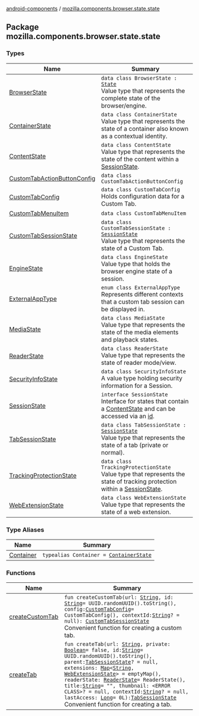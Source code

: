 [android-components](../index.md) / [mozilla.components.browser.state.state](./index.md)

## Package mozilla.components.browser.state.state

### Types

| Name | Summary |
|---|---|
| [BrowserState](-browser-state/index.md) | `data class BrowserState : `[`State`](../mozilla.components.lib.state/-state.md)<br>Value type that represents the complete state of the browser/engine. |
| [ContainerState](-container-state/index.md) | `data class ContainerState`<br>Value type that represents the state of a container also known as a contextual identity. |
| [ContentState](-content-state/index.md) | `data class ContentState`<br>Value type that represents the state of the content within a [SessionState](-session-state/index.md). |
| [CustomTabActionButtonConfig](-custom-tab-action-button-config/index.md) | `data class CustomTabActionButtonConfig` |
| [CustomTabConfig](-custom-tab-config/index.md) | `data class CustomTabConfig`<br>Holds configuration data for a Custom Tab. |
| [CustomTabMenuItem](-custom-tab-menu-item/index.md) | `data class CustomTabMenuItem` |
| [CustomTabSessionState](-custom-tab-session-state/index.md) | `data class CustomTabSessionState : `[`SessionState`](-session-state/index.md)<br>Value type that represents the state of a Custom Tab. |
| [EngineState](-engine-state/index.md) | `data class EngineState`<br>Value type that holds the browser engine state of a session. |
| [ExternalAppType](-external-app-type/index.md) | `enum class ExternalAppType`<br>Represents different contexts that a custom tab session can be displayed in. |
| [MediaState](-media-state/index.md) | `data class MediaState`<br>Value type that represents the state of the media elements and playback states. |
| [ReaderState](-reader-state/index.md) | `data class ReaderState`<br>Value type that represents the state of reader mode/view. |
| [SecurityInfoState](-security-info-state/index.md) | `data class SecurityInfoState`<br>A value type holding security information for a Session. |
| [SessionState](-session-state/index.md) | `interface SessionState`<br>Interface for states that contain a [ContentState](-content-state/index.md) and can be accessed via an [id](-session-state/id.md). |
| [TabSessionState](-tab-session-state/index.md) | `data class TabSessionState : `[`SessionState`](-session-state/index.md)<br>Value type that represents the state of a tab (private or normal). |
| [TrackingProtectionState](-tracking-protection-state/index.md) | `data class TrackingProtectionState`<br>Value type that represents the state of tracking protection within a [SessionState](-session-state/index.md). |
| [WebExtensionState](-web-extension-state/index.md) | `data class WebExtensionState`<br>Value type that represents the state of a web extension. |

### Type Aliases

| Name | Summary |
|---|---|
| [Container](-container.md) | `typealias Container = `[`ContainerState`](-container-state/index.md) |

### Functions

| Name | Summary |
|---|---|
| [createCustomTab](create-custom-tab.md) | `fun createCustomTab(url: `[`String`](https://kotlinlang.org/api/latest/jvm/stdlib/kotlin/-string/index.html)`, id: `[`String`](https://kotlinlang.org/api/latest/jvm/stdlib/kotlin/-string/index.html)` = UUID.randomUUID().toString(), config: `[`CustomTabConfig`](-custom-tab-config/index.md)` = CustomTabConfig(), contextId: `[`String`](https://kotlinlang.org/api/latest/jvm/stdlib/kotlin/-string/index.html)`? = null): `[`CustomTabSessionState`](-custom-tab-session-state/index.md)<br>Convenient function for creating a custom tab. |
| [createTab](create-tab.md) | `fun createTab(url: `[`String`](https://kotlinlang.org/api/latest/jvm/stdlib/kotlin/-string/index.html)`, private: `[`Boolean`](https://kotlinlang.org/api/latest/jvm/stdlib/kotlin/-boolean/index.html)` = false, id: `[`String`](https://kotlinlang.org/api/latest/jvm/stdlib/kotlin/-string/index.html)` = UUID.randomUUID().toString(), parent: `[`TabSessionState`](-tab-session-state/index.md)`? = null, extensions: `[`Map`](https://kotlinlang.org/api/latest/jvm/stdlib/kotlin.collections/-map/index.html)`<`[`String`](https://kotlinlang.org/api/latest/jvm/stdlib/kotlin/-string/index.html)`, `[`WebExtensionState`](-web-extension-state/index.md)`> = emptyMap(), readerState: `[`ReaderState`](-reader-state/index.md)` = ReaderState(), title: `[`String`](https://kotlinlang.org/api/latest/jvm/stdlib/kotlin/-string/index.html)` = "", thumbnail: <ERROR CLASS>? = null, contextId: `[`String`](https://kotlinlang.org/api/latest/jvm/stdlib/kotlin/-string/index.html)`? = null, lastAccess: `[`Long`](https://kotlinlang.org/api/latest/jvm/stdlib/kotlin/-long/index.html)` = 0L): `[`TabSessionState`](-tab-session-state/index.md)<br>Convenient function for creating a tab. |
